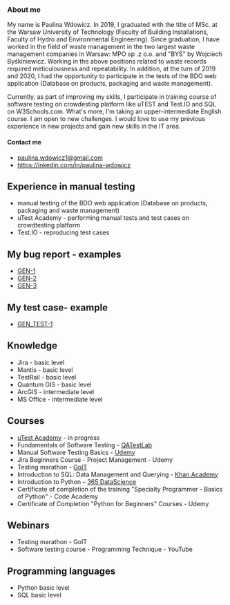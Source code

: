 ### About me

My name is Paulina Wdowicz. In 2019, I graduated with the title of MSc. at the Warsaw University of Technology (Faculty of Building Installations, Faculty of Hydro and Environmental Engineering). Since graduation, I have worked in the field of waste management in the two largest waste management companies in Warsaw: MPO sp .z o.o. and "BYŚ" by Wojciech Byśkiniewicz. Working in the above positions related to waste records required meticulousness and repeatability. In addition, at the turn of 2019 and 2020, I had the opportunity to participate in the tests of the BDO web application (Database on products, packaging and waste management).

Currently, as part of improving my skills, I participate in training course of software testing on crowdesting platform like uTEST and Test.IO and SQL on W3Schools.com. What's more, I'm taking an upper-intermediate English course. I am open to new challenges. I would love to use my previous experience in new projects and gain new skills in the IT area.

#### Contact me
- paulina.wdowicz1@gmail.com
- https://inkedin.com/in/paulina-wdowicz

## Experience in manual testing
- manual testing of the BDO web application (Database on products, packaging and waste management)
- uTest Academy - performing manual tests and test cases on crowdtesting platform
- Test.IO - reproducing test cases

## My bug report - examples
- [GEN-1](https://www.dropbox.com/sh/5xittvc8vfcpcto/AACVeFsPimxw6ri-MX2lfLMIa?dl=0)
- [GEN-2 ](https://www.dropbox.com/sh/420ohqjt15k9ifa/AAChMvVOnXJKsLw8TU6i3jzva?dl=0)
- [GEN-3](https://www.dropbox.com/sh/prgy0spvgcz66a0/AAD8cOnRz23dJRgCrjiyugtka?dl=0)

## My test case- example
- [GEN_TEST-1](https://www.dropbox.com/s/p5ijwlecivzgdc0/GEN_TEST-1.xlsx?dl=0)

## Knowledge
- Jira - basic level
- Mantis - basic level
- TestRail - basic level
- Quantum GIS - basic level
- ArcGIS - intermediate level
- MS Office - intermediate level

## Courses
- [uTest Academy](https://www.utest.com/) - in progress
- Fundamentals of Software Testing - [QATestLab](https://qatestlab.com/)
- Manual Software Testing Basics - [Udemy](https://www.udemy.com/course/kurs-testowania-oprogramowania/)
- Jira Beginners Course - Project Management - Udemy
- Testing marathon - [GoIT](https://goit.global/pl/)
- Introduction to SQL: Data Management and Querying - [Khan Academy](https://pl.khanacademy.org/computing/computer-programming/sql)
- Introduction to Python – [365 DataScience](https://365datascience.com/courses/introduction-to-python/)
- Certificate of completion of the training "Specialty Programmer - Basics of Python" - Code Academy
- Certificate of Completion "Python for Beginners" Courses - Udemy

## Webinars
- Testing marathon - GoIT
- Software testing course - Programming Technique - YouTube

## Programming languages
- Python basic level
- SQL basic level

